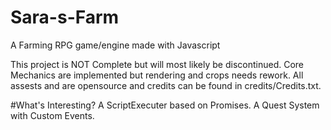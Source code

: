 # Sara-s-Farm
A Farming RPG game/engine made with Javascript

This project is NOT Complete but will most likely be discontinued.
Core Mechanics are implemented but rendering and crops needs rework.
All assests and are opensource and credits can be found in credits/Credits.txt.

#What's Interesting?
A ScriptExecuter based on Promises.
A Quest System with Custom Events.
